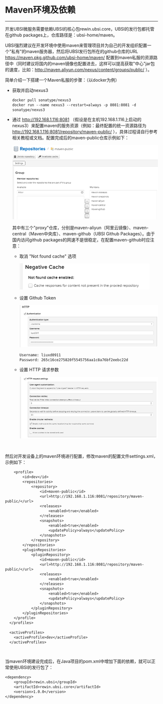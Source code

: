 # Maven环境及依赖

---

开发UBSI微服务需要依赖UBSI的核心包rewin.ubsi.core，UBSI的发行包都托管在github packages上，仓库路径是：ubsi-home/maven。



UBSI强烈建议在开发环境中使用maven来管理项目并为自己的开发组织配置一个"私有"的maven服务器，然后将UBSI发行包所在的github仓库的URL https://maven.pkg.github.com/ubsi-home/maven/ 配置到maven私服的资源路径中（同时建议将国内的maven镜像也配置进去，这样可以提高获取"中心"jar包的速度，比如：http://maven.aliyun.com/nexus/content/groups/public/ ）。



简单介绍一下搭建一个Maven私服的步骤：（以docker为例）


* 获取并启动nexus3

  ```
  docker pull sonatype/nexus3
  docker run --name nexus3 --restart=always -p 8081:8081 -d sonatype/nexus3
  ```



* 通过 http://192.168.1.116:8081 （假设是在主机192.168.1.116上启动的nexus3）来配置maven的服务资源（例如：最终配置的统一资源路径为 http://192.168.1.116:8081/repository/maven-public/ ），具体过程请自行参考相关教程或文档。配置完成后的maven-public仓库示例如下：

  ![](maven_public.png)
  
  
  
  其中有三个"proxy"仓库，分别是maven-aliyun（阿里云镜像）、maven-central（Maven中央库）、maven-github（UBSI Github Packages）。由于国内访问github packages的网速不是很稳定，在配置maven-github时应注意：

  * 取消 "Not found cache" 选项

    ![](maven_cache.png)
  
  
  
  * 设置 Github Token
  
    ![](maven_token.png)
  
    ```
    Username: liuxd0911
    Password: 265c16ce275820f5545756aa1c8a76bf2eebc22d
    ```
  
  
  
  * 设置 HTTP 请求参数
  
    ![](maven_http.png)


​	

然后对开发设备上的maven环境进行配置，修改maven的配置文件settings.xml，示例如下：

```
	<profile>
		<id>dev</id>
		<repositories>
			<repository>
				<id>maven-public</id>
				<url>http://192.168.1.116:8081/repository/maven-public/</url>
				<releases>
					<enabled>true</enabled>
				</releases>
				<snapshots>
					<enabled>true</enabled>
					<updatePolicy>always</updatePolicy>
				</snapshots>
			</repository>
		</repositories>
		<pluginRepositories>
			<pluginRepository>
				<id>maven-public</id>
				<url>http://192.168.1.116:8081/repository/maven-public/</url>
				<releases>
					<enabled>true</enabled>
				</releases>
				<snapshots>
					<enabled>true</enabled>
					<updatePolicy>always</updatePolicy>
				</snapshots>
			</pluginRepository>
		</pluginRepositories>
	</profile>
  </profiles>

  <activeProfiles>
	<activeProfile>dev</activeProfile>
  </activeProfiles>
```

​	

当maven环境建设完成后，在Java项目的pom.xml中增加下面的依赖，就可以正常使用UBSI的发行包了：

```
<dependency>
	<groupId>rewin.ubsi</groupId>
	<artifactId>rewin.ubsi.core</artifactId>
	<version>1.0.0</version>
</dependency>
```

